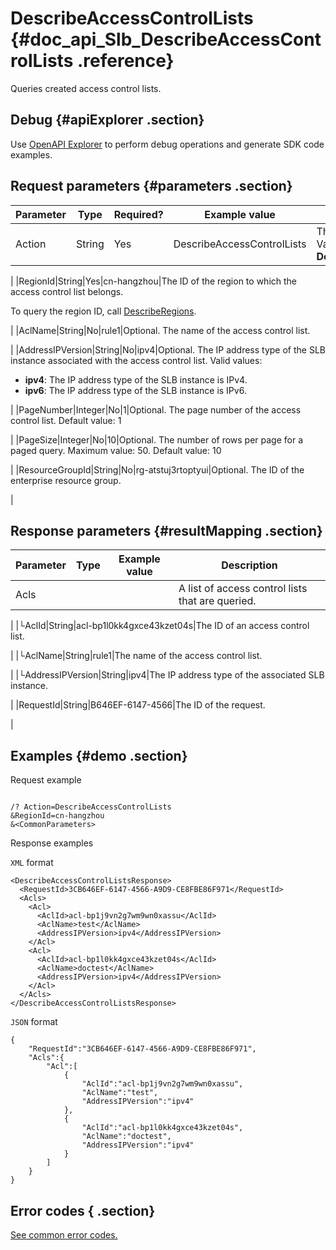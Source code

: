 # DescribeAccessControlLists {#doc_api_Slb_DescribeAccessControlLists .reference}

Queries created access control lists.

## Debug {#apiExplorer .section}

Use [OpenAPI Explorer](https://api.aliyun.com/#product=Slb&api=DescribeAccessControlLists) to perform debug operations and generate SDK code examples.

## Request parameters {#parameters .section}

|Parameter|Type|Required?|Example value|Description|
|---------|----|---------|-------------|-----------|
|Action|String|Yes|DescribeAccessControlLists|The name of this action. Value: **DescribeAccessControlLists**

 |
|RegionId|String|Yes|cn-hangzhou|The ID of the region to which the access control list belongs.

 To query the region ID, call [DescribeRegions](~~27584~~).

 |
|AclName|String|No|rule1|Optional. The name of the access control list.

 |
|AddressIPVersion|String|No|ipv4|Optional. The IP address type of the SLB instance associated with the access control list. Valid values:

 -   **ipv4**: The IP address type of the SLB instance is IPv4.
-   **ipv6**: The IP address type of the SLB instance is IPv6.

 |
|PageNumber|Integer|No|1|Optional. The page number of the access control list. Default value: 1

 |
|PageSize|Integer|No|10|Optional. The number of rows per page for a paged query. Maximum value: 50. Default value: 10

 |
|ResourceGroupId|String|No|rg-atstuj3rtoptyui|Optional. The ID of the enterprise resource group.

 |

## Response parameters {#resultMapping .section}

|Parameter|Type|Example value|Description|
|---------|----|-------------|-----------|
|Acls| | |A list of access control lists that are queried.

 |
|└AclId|String|acl-bp1l0kk4gxce43kzet04s|The ID of an access control list.

 |
|└AclName|String|rule1|The name of the access control list.

 |
|└AddressIPVersion|String|ipv4|The IP address type of the associated SLB instance.

 |
|RequestId|String|B646EF-6147-4566|The ID of the request.

 |

## Examples {#demo .section}

Request example

``` {#request_demo}

/? Action=DescribeAccessControlLists
&RegionId=cn-hangzhou 
&<CommonParameters>

```

Response examples

`XML` format

``` {#xml_return_success_demo}
<DescribeAccessControlListsResponse> 
  <RequestId>3CB646EF-6147-4566-A9D9-CE8FBE86F971</RequestId> 
  <Acls> 
    <Acl> 
      <AclId>acl-bp1j9vn2g7wm9wn0xassu</AclId> 
      <AclName>test</AclName> 
      <AddressIPVersion>ipv4</AddressIPVersion> 
    </Acl> 
    <Acl> 
      <AclId>acl-bp1l0kk4gxce43kzet04s</AclId> 
      <AclName>doctest</AclName> 
      <AddressIPVersion>ipv4</AddressIPVersion> 
    </Acl> 
  </Acls> 
</DescribeAccessControlListsResponse>

```

`JSON` format

``` {#json_return_success_demo}
{
	"RequestId":"3CB646EF-6147-4566-A9D9-CE8FBE86F971",
	"Acls":{
		"Acl":[
			{
				"AclId":"acl-bp1j9vn2g7wm9wn0xassu",
				"AclName":"test",
				"AddressIPVersion":"ipv4"
			},
			{
				"AclId":"acl-bp1l0kk4gxce43kzet04s",
				"AclName":"doctest",
				"AddressIPVersion":"ipv4"
			}
		]
	}
}
```

## Error codes { .section}

[See common error codes.](https://error-center.aliyun.com/status/product/Slb)

